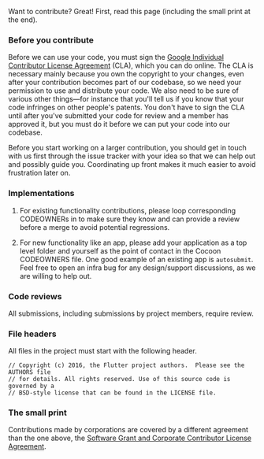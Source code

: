 Want to contribute? Great! First, read this page (including the small print at
the end).

### Before you contribute

Before we can use your code, you must sign the
[Google Individual Contributor License Agreement](https://cla.developers.google.com/about/google-individual)
(CLA), which you can do online. The CLA is necessary mainly because you own the
copyright to your changes, even after your contribution becomes part of our
codebase, so we need your permission to use and distribute your code. We also
need to be sure of various other things—for instance that you'll tell us if you
know that your code infringes on other people's patents. You don't have to sign
the CLA until after you've submitted your code for review and a member has
approved it, but you must do it before we can put your code into our codebase.

Before you start working on a larger contribution, you should get in touch with
us first through the issue tracker with your idea so that we can help out and
possibly guide you. Coordinating up front makes it much easier to avoid
frustration later on.

### Implementations

1. For existing functionality contributions, please loop corresponding CODEOWNERs in to make sure they know and can provide a review before a merge to avoid potential regressions.

2. For new functionality like an app, please add your application as a top level folder and yourself as the point of contact in the Cocoon CODEOWNERS file. One good example of an existing app is `autosubmit`. Feel free to open an infra bug for any design/support discussions, as we are willing to help out.

### Code reviews

All submissions, including submissions by project members, require review.

### File headers

All files in the project must start with the following header.

    // Copyright (c) 2016, the Flutter project authors.  Please see the AUTHORS file
    // for details. All rights reserved. Use of this source code is governed by a
    // BSD-style license that can be found in the LICENSE file.

### The small print

Contributions made by corporations are covered by a different agreement than the
one above, the
[Software Grant and Corporate Contributor License Agreement](https://developers.google.com/open-source/cla/corporate).
